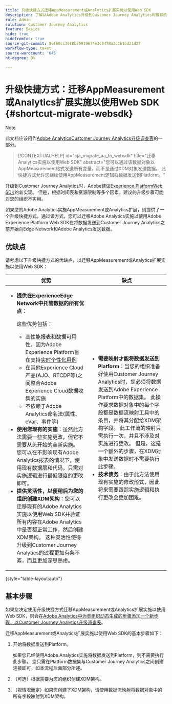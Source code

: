 ```yaml
---
title: 升级快捷方式迁移AppMeasurement或Analytics扩展实施以使用Web SDK
description: 了解从Adobe Analytics升级到Customer Journey Analytics时推荐的路径
role: Admin
solution: Customer Journey Analytics
feature: Basics
hide: true
hidefromtoc: true
source-git-commit: 8ef60cc3918b79919674e3c0478a2c1b1bd21d27
workflow-type: tm+mt
source-wordcount: '645'
ht-degree: 0%

---
```


# 升级快捷方式：迁移AppMeasurement或Analytics扩展实施以使用Web SDK {#shortcut-migrate-websdk}

>[!NOTE]
>
>此文档应该用作[Adobe AnalyticsCustomer Journey Analytics升级调查表](https://gigazelle.github.io/cja-ttv/)的一部分。

<!-- markdownlint-disable MD034 -->

>[!CONTEXTUALHELP]
>id="cja_migrate_aa_to_websdk"
>title="迁移Analytics实施以使用Web SDK"
>abstract="您可以通过该数据对象以AppMeasurement格式发送所有变量，而不是通过XDM对象发送数据。 此快捷方式允许您继续使用AppMeasurement逻辑将数据发送到Platform。"

<!-- markdownlint-enable MD034 -->

升级到Customer Journey Analytics时，Adobe[建议Experience PlatformWeb SDK](/help/getting-started/cja-upgrade/cja-upgrade-recommendations.md)的新实现。 但是，根据时间表和资源限制等多个因素，建议的升级步骤可能对您的组织不实用。

如果您的Adobe Analytics实施AppMeasurement或Analytics扩展，则提供了一个升级快捷方式，通过该方式，您可以迁移Adobe Analytics实施以使用Adobe Experience Platform Web SDK在将数据发送到Customer Journey Analytics之前开始向Edge Network和Adobe Analytics发送数据。

## 优缺点

请考虑以下升级快捷方式的优缺点，以迁移AppMeasurement或Analytics扩展实施以使用Web SDK：

| 优势 | 缺点 |
|----------|---------|
| <ul><li>**提供在ExperienceEdge Network中托管数据的所有优点**： <p>这些优势包括：</p><ul><li>高性能报表和数据可用性，因为Adobe Experience Platform旨在支持[实时个性化用例](https://experienceleague.adobe.com/docs/experience-platform/destinations/ui/activate/configure-personalization-destinations.html)</li><li>在其他Experience Cloud产品(AJO、RTCDP等)之间整合Adobe Experience Cloud数据收集的实施</li><li>不依赖于Adobe Analytics命名法(属性、eVar、事件等)</li></ul><li>**使用您现有的实施**：虽然此方法需要一些实施更改，但它不需要从头开始的全新实施。 您可以在不影响现有Adobe Analytics报表的情况下，使用现有数据层和代码，只需对实施逻辑进行最低限度的更改即可。</li><li>**提供灵活性，以便稍后为您的组织创建XDM架构**：您可以迁移现有的Adobe Analytics实施以使用Web SDK并验证所有内容在Adobe Analytics中是否都正常工作，然后创建XDM架构。 这种灵活性使得升级到Customer Journey Analytics的过程更加有条不紊，而且更加深思熟虑。</li></ul> | <ul><li>**需要映射才能将数据发送到Platform**：当您的组织准备好使用Customer Journey Analytics时，您必须将数据发送到Adobe Experience Platform中的数据集。 此操作要求数据对象中的每个字段都是数据流映射工具中的条目，并将其分配给XDM架构字段。 此工作流的映射只需执行一次，并且不涉及对实施进行更改。 但是，这是一个额外的步骤，在XDM对象中发送数据时不需要执行此步骤。</li><li>**技术债务**：由于此方法使用现有实施的修改形式，因此将来需要跟踪实施逻辑和执行更改会更加困难。 </li></ul> |

{style="table-layout:auto"}

## 基本步骤

如果您决定使用升级快捷方式迁移AppMeasurement或Analytics扩展实施以使用Web SDK，则会在[Adobe Analytics中为贵组织动态生成的步骤添加一个新步骤，以Customer Journey Analytics升级调查表](https://gigazelle.github.io/cja-ttv/)。

迁移AppMeasurement或Analytics扩展实施以使用Web SDK的基本步骤如下：

1. 开始将数据发送到Platform。

   如果您已经使用Adobe Analytics实施将数据发送到Platform，则不需要执行此步骤。 您只需在Platform数据集与Customer Journey Analytics之间创建连接即可，如本流程后面部分所述。

1. （可选）根据需要为您的组织创建XDM架构。

1. （视情况而定）如果您创建了XDM架构，请使用数据流映射将数据对象中的所有字段映射到XDM架构。

